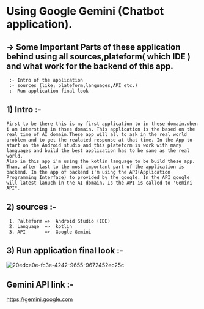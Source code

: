 # Using Google Gemini (Chatbot application).

## -> Some Important Parts of these application behind using all sources,plateform( which IDE ) and what work for the backend of this app.
     :- Intro of the application
     :- sources (like; plateform,languages,API etc.)
     :- Run application final look

 ## 1) Intro :-
    First to be there this is my first application to in these domain.when i am intersting in thses domain. This application is the based on the real time of AI domain.These app will all to ask in the real world problem and to get the realated response at that time. In the App to start on the Android studio and this plateform is work with many languages and build the best application has to be same as the real world.
    Also in this app i'm using the kotlin language to be build these app. Than, after last to the most important part of the application is backend. In the app of backend i'm using the API(Application Programming Interface) to provided by the google. In the API google will latest lanuch in the AI domain. Is the API is called to 'Gemini API".

## 2) sources :-
     1. Palteform =>  Android Studio (IDE)
     2. Language  =>  kotlin
     3. API       =>  Google Gemini

## 3) Run application final look :-     
![20edce0e-fc3e-4242-9655-9672452ec25c](https://github.com/user-attachments/assets/6e1c2273-d9f8-444c-8fa9-b3311a7262aa)

## Gemini API link :-
  https://gemini.google.com

  
